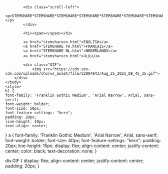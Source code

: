 <html>
    <head>
        <title>STEMSHARE</title>
        <link href="Stemshare lang select stylesheet.css " rel='stylesheet'>
        <link rel="icon" href="favicon.jpg" type="image/x-icon">
    </head>
    <body>
        <style>
            .scroll-left {
             height: 30px;	
             overflow: hidden;
             position: relative;
             background: white;
             color: black;
             border: 10px solid transparent;
             font-family: 'Franklin Gothic Medium', 'Arial Narrow', Arial, sans-serif;
             font-weight: bolder;
             font-size: 40px;
             vertical-align: middle;
             display: flex;
             align-content: center;
             justify-content: center;
             padding: 50px;
            }
            .scroll-left p {
             position: absolute;
             width: 100%;
             height: 100%;
             margin: 0px;
             line-height: 50px;
             text-align: center;
             /* Starting position */
             -moz-transform:translateX(100%);
             -webkit-transform:translateX(100%);	
             transform:translateX(100%);
             /* Apply animation to this element */	
             -moz-animation: scroll-left 20s linear infinite;
             -webkit-animation: scroll-left 20s linear infinite;
             animation: scroll-left 20s linear infinite;
            }
            /* Move it (define the animation) */
            @-moz-keyframes scroll-left {
             0%   { -moz-transform: translateX(100%); }
             100% { -moz-transform: translateX(-100%); }
            }
            @-webkit-keyframes scroll-left {
             0%   { -webkit-transform: translateX(100%); }
             100% { -webkit-transform: translateX(-100%); }
            }
            @keyframes scroll-left {
             0%   { 
             -moz-transform: translateX(100%); /* Browser bug fix */
             -webkit-transform: translateX(100%); /* Browser bug fix */
             transform: translateX(100%); 		
             }
             100% { 
             -moz-transform: translateX(-100%); /* Browser bug fix */
             -webkit-transform: translateX(-100%); /* Browser bug fix */
             transform: translateX(-100%); 
             }
            }
            </style>
            
            <div class="scroll-left">
            <p>STEMSHARE*STEMSHARE*STEMSHARE*STEMSHARE*STEMSHARE*STEMSHARE*STEMSHARE*STEMSHARE*STEMSHARE*STEMSHARE*STEMSHARE*STEMSHARE*STEMSHARE*STEMSHARE*STEMSHARE*STEMSHARE*STEMSHARE*STEMSHARE*STEMSHARE*STEMSHARE*STEMSHARE*STEMSHARE*STEMSHARE*STEMSHARE*STEMSHARE*STEMSHARE*STEMSHARE*STEMSHARE*STEMSHARE*STEMSHARE*STEMSHARE*STEMSHARE*STEMSHARE*STEMSHARE*STEMSHARE*STEMSHARE*STEMSHARE*STEMSHARE*STEMSHARE*STEMSHARE*STEMSHARE*STEMSHARE*STEMSHARE*STEMSHARE*STEMSHARE*STEMSHARE*STEMSHARE*STEMSHARE*STEMSHARE*STEMSHARE*STEMSHARE*STEMSHARE*STEMSHARE*STEMSHARE*STEMSHARE*STEMSHARE*STEMSHARE*STEMSHARE*STEMSHARE*STEMSHARE*STEMSHARE*STEMSHARE*STEMSHARE*STEMSHARE*STEMSHARE*STEMSHARE*STEMSHARE*STEMSHARE*STEMSHARE*STEMSHARE*STEMSHARE*STEMSHARE*STEMSHARE*STEMSHARE*STEMSHARE*STEMSHARE*STEMSHARE*STEMSHARE*STEMSHARE*STEMSHARE*STEMSHARE*STEMSHARE*STEMSHARE*STEMSHARE*STEMSHARE*STEMSHARE*STEMSHARE*STEMSHARE*STEMSHARE*STEMSHARE*STEMSHARE*STEMSHARE*STEMSHARE*STEMSHARE*STEMSHARE*STEMSHARE*STEMSHARE*STEMSHARE*STEMSHARE*STEMSHARE*STEMSHARE*STEMSHARE*STEMSHARE*STEMSHARE*STEMSHARE*STEMSHARE*STEMSHARE*STEMSHARE*STEMSHARE*STEMSHARE*STEMSHARE*STEMSHARE*STEMSHARE*STEMSHARE*STEMSHARE*STEMSHARE*STEMSHARE*STEMSHARE*STEMSHARE*STEMSHARE*STEMSHARE*STEMSHARE*STEMSHARE*STEMSHARE*STEMSHARE*STEMSHARE*STEMSHARE*STEMSHARE*STEMSHARE*STEMSHARE*STEMSHARE*STEMSHARE*STEMSHARE*STEMSHARE*STEMSHARE*STEMSHARE*STEMSHARE*STEMSHARE*STEMSHARE*STEMSHARE*STEMSHARE*STEMSHARE*STEMSHARE*STEMSHARE*STEMSHARE*STEMSHARE*STEMSHARE*STEMSHARE*STEMSHARE*STEMSHARE*STEMSHARE*STEMSHARE*STEMSHARE*STEMSHARE*STEMSHARE*STEMSHARE*STEMSHARE*STEMSHARE*STEMSHARE*STEMSHARE*STEMSHARE*STEMSHARE*STEMSHARE*STEMSHARE*STEMSHARE*STEMSHARE*STEMSHARE*STEMSHARE*STEMSHARE*STEMSHARE*STEMSHARE*STEMSHARE*STEMSHARE*STEMSHARE*STEMSHARE*STEMSHARE*STEMSHARE*STEMSHARE*STEMSHARE*STEMSHARE*STEMSHARE*STEMSHARE*STEMSHARE*STEMSHARE*STEMSHARE*STEMSHARE*STEMSHARE*STEMSHARE*STEMSHARE*STEMSHARE*STEMSHARE*STEMSHARE*STEMSHARE*STEMSHARE*STEMSHARE*STEMSHARE*STEMSHARE*STEMSHARE*STEMSHARE*STEMSHARE*STEMSHARE*STEMSHARE*STEMSHARE*STEMSHARE*STEMSHARE*STEMSHARE*STEMSHARE*STEMSHARE*STEMSHARE*STEMSHARE*STEMSHARE*STEMSHARE*STEMSHARE*STEMSHARE*STEMSHARE*STEMSHARE*STEMSHARE*STEMSHARE*STEMSHARE*STEMSHARE*STEMSHARE*STEMSHARE*STEMSHARE*STEMSHARE*STEMSHARE*STEMSHARE*STEMSHARE*STEMSHARE*STEMSHARE*STEMSHARE*STEMSHARE*STEMSHARE*STEMSHARE*STEMSHARE*STEMSHARE*STEMSHARE*STEMSHARE*STEMSHARE*STEMSHARE*STEMSHARE*STEMSHARE*STEMSHARE*STEMSHARE*STEMSHARE*STEMSHARE*STEMSHARE*STEMSHARE*STEMSHARE*STEMSHARE*STEMSHARE*STEMSHARE*STEMSHARE*STEMSHARE*STEMSHARE*STEMSHARE*STEMSHARE*STEMSHARE*STEMSHARE*STEMSHARE*STEMSHARE*STEMSHARE*STEMSHARE*STEMSHARE*STEMSHARE*STEMSHARE*STEMSHARE*STEMSHARE*STEMSHARE*STEMSHARE*STEMSHARE*STEMSHARE*STEMSHARE*STEMSHARE*STEMSHARE*STEMSHARE*STEMSHARE*STEMSHARE*STEMSHARE*STEMSHARE*STEMSHARE*STEMSHARE*STEMSHARE*STEMSHARE*STEMSHARE*STEMSHARE*STEMSHARE*STEMSHARE*STEMSHARE*STEMSHARE*STEMSHARE*STEMSHARE*STEMSHARE*STEMSHARE*STEMSHARE*STEMSHARE*STEMSHARE*STEMSHARE*STEMSHARE*STEMSHARE*STEMSHARE*STEMSHARE*STEMSHARE*STEMSHARE*STEMSHARE*STEMSHARE*STEMSHARE*STEMSHARE*STEMSHARE*STEMSHARE*STEMSHARE*STEMSHARE*STEMSHARE*STEMSHARE*STEMSHARE*STEMSHARE*STEMSHARE*STEMSHARE*STEMSHARE*STEMSHARE*STEMSHARE*STEMSHARE*STEMSHARE*STEMSHARE*STEMSHARE*STEMSHARE*STEMSHARE*STEMSHARE*STEMSHARE*STEMSHARE*STEMSHARE*STEMSHARE*STEMSHARE*STEMSHARE*STEMSHARE*STEMSHARE*STEMSHARE*STEMSHARE*STEMSHARE*STEMSHARE*STEMSHARE*STEMSHARE*STEMSHARE*STEMSHARE*STEMSHARE*STEMSHARE*STEMSHARE*STEMSHARE*STEMSHARE*STEMSHARE*STEMSHARE*STEMSHARE*STEMSHARE*STEMSHARE*STEMSHARE*STEMSHARE*STEMSHARE*STEMSHARE*STEMSHARE*STEMSHARE*STEMSHARE*STEMSHARE*STEMSHARE*STEMSHARE*STEMSHARE*STEMSHARE*STEMSHARE*STEMSHARE*STEMSHARE*STEMSHARE*STEMSHARE*STEMSHARE*STEMSHARE*STEMSHARE*STEMSHARE*STEMSHARE*STEMSHARE*STEMSHARE*STEMSHARE*STEMSHARE*STEMSHARE*STEMSHARE*STEMSHARE*STEMSHARE*STEMSHARE*STEMSHARE*STEMSHARE*STEMSHARE*STEMSHARE*STEMSHARE*STEMSHARE*STEMSHARE*STEMSHARE*STEMSHARE*STEMSHARE*STEMSHARE*STEMSHARE*STEMSHARE*STEMSHARE*STEMSHARE*STEMSHARE*STEMSHARE*STEMSHARE*STEMSHARE*STEMSHARE*STEMSHARE*STEMSHARE*STEMSHARE*STEMSHARE*STEMSHARE*STEMSHARE*STEMSHARE*STEMSHARE*STEMSHARE*STEMSHARE*STEMSHARE*STEMSHARE*STEMSHARE*STEMSHARE*STEMSHARE*STEMSHARE*STEMSHARE*STEMSHARE*STEMSHARE*STEMSHARE*STEMSHARE*STEMSHARE*STEMSHARE*STEMSHARE*STEMSHARE*STEMSHARE*STEMSHARE*STEMSHARE*STEMSHARE*STEMSHARE*STEMSHARE*STEMSHARE*STEMSHARE*STEMSHARE*STEMSHARE*STEMSHARE*STEMSHARE*STEMSHARE*STEMSHARE*STEMSHARE*STEMSHARE*STEMSHARE*STEMSHARE*STEMSHARE*STEMSHARE*STEMSHARE*STEMSHARE*STEMSHARE*STEMSHARE*STEMSHARE*STEMSHARE*STEMSHARE*STEMSHARE*STEMSHARE*STEMSHARE*STEMSHARE*STEMSHARE*STEMSHARE*STEMSHARE*STEMSHARE*STEMSHARE*STEMSHARE*STEMSHARE*</p>
            </div>
            
            <h1><span></span></h1>
            
<style>
    h1 {
        background: white;
    }
  
    h1 {
        display: flex;
        justify-content: center;
        color: black;
    }
  
    span::before {
        content: "";
        animation: animate infinite 40s;
        padding-left: 10px;
    }
  
    @keyframes animate {
  
        0% {
            content: "SELECT LANGUAGE";
        }
  
        10% {
            content: "KIES EEN TAAL";
        }
  
        20% {
            content: "CHOISISSEZ LA LANGUE";
        }
        30% {
            content: "选择语言"
        }
        40% {
            content: "भाषा चुनें"
        }
        50% {
            content: "言語を選択"
        }
        60% {
            content: "ਭਾਸ਼ਾ ਚੁਣੋ"
        }
        70% {
            content: "اختر اللغة"
        }
        80% {
            content: "ELIGE LENGUA"
        }
        90% {
            content: "ВЫБЕРИТЕ ЯЗЫК"
        }
        100% {
            content: "زبان کا انتخاب کریں۔"
        }
    }
</style>
            <a href="stemshareen.html">ENGLISH</a>
            <a href="STEMSHARE FR.html">FRANÇAIS</a>
            <a href="STEMSHARE NL.html">NEDERLANDS</a>
            <a href="stemsharecn.html">中文</a>
           
            <div class="GIF">
                <img src="https://cdn.vox-cdn.com/uploads/chorus_asset/file/22804843/Aug_25_2021_08_45_35.gif">
        </div>
    </body>
    <style>
    h1 {
    font-family: 'Franklin Gothic Medium', 'Arial Narrow', Arial, sans-serif;
    font-weight: bolder;
    font-size: 50px;
    font-feature-settings: "kern";
    padding: 20px;
    line-height: 10px;
    text-align: center;
}
a {
    font-family: 'Franklin Gothic Medium', 'Arial Narrow', Arial, sans-serif;
    font-weight: bolder;
    font-size: 40px;
    font-feature-settings: "kern";
    padding: 20px;
    line-height: 15px;
    display: flex;
    align-content: center;
    justify-content: center;
    color: black;
    text-decoration: none;
}

div.GIF {
    display: flex;
    align-content: center;
    justify-content: center;
    padding: 20px;
}
    </style>
</html>
